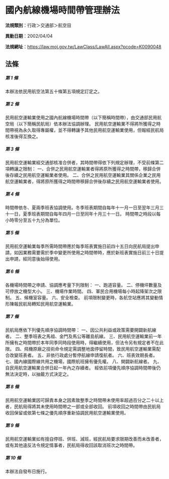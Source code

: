 # 國內航線機場時間帶管理辦法

**法規類別**：行政＞交通部＞航空目

**異動日期**：2002/04/04  

**法規網址**：https://law.moj.gov.tw/LawClass/LawAll.aspx?pcode=K0090048





## 法條
##### 第 1 條
本辦法依民用航空法第五十條第五項規定訂定之。

##### 第 2 條
民用航空運輸業使用之國內航線機場時間帶（以下簡稱時間帶），由交通部民用航空局（以下簡稱民航局）依本辦法協調辦理。
民用航空運輸業不得將所獲得之時間帶視為永久取得專屬權，並不得轉讓予其他民用航空運輸業使用，但報經民航局核准後得互換之。

##### 第 3 條
民用航空運輸業經交通部核准合併者，其時間帶得依下列規定辦理，不受前條第二項轉讓之限制：
一、合併之民用航空運輸業者得將原所獲得之時間帶，移歸合併後存續之民用航空運輸業者使用。
二、合併之民用航空運輸業其關係企業之民用航空運輸業者，得將原所獲得之時間帶移歸合併後存續之民用航空運輸業者使用。

##### 第 4 條
時間帶依冬、夏兩季班表協調使用。冬季班表期間自每年十一月一日至翌年三月三十一日，夏季班表期間自每年四月一日至同年十月三十一日。
時間帶之時段以每小時零分至五十九分為單位。

##### 第 5 條
民用航空運輸業每季所需時間帶應於每季班表實施日前四十五日向民航局提出申請，如因業務需要需於季中變更所使用之時間帶時，應於新班表實施日前三十日提出申請，經同意後始得使用。

##### 第 6 條
各機場時間帶之申請、協調應考量下列限制：
一、跑道容量。
二、停機坪數量及可停放之機型大小。
三、機場作業時間。
四、軍民合用機場每小時起降架次之限制。
五、候機室容量。
六、安全檢查。
前項限制變更時，各航空站應將其變動情形陳報民航局轉知民用航空運輸業。

##### 第 7 條
民航局應依下列優先順序協調時間帶：
一、因公共利益或政策需要開闢新航線者。
二、整季班表之馬祖、金門及馬公等離島航線。
三、民用航空運輸業前一年所擁有之時間帶於本年同季同時段使用時，得繼續使用，但法令另有規定者不在此限。
四、飛機原廠之技術命令規定需調整地面停留時間，致民用航空運輸業需配合改變班表者。
五、非依行政處分暫停航線申請復航者。
六、班表效期長者。
七、國內線國際線共用之機場，國際航班擁有優先權。
八、開闢新航線者。
九、自民用航空運輸業合併日起一年內之存續者。
經依前項優先順序協調時間帶後仍無法決定時，以抽籤方式決定之。

##### 第 8 條
民用航空運輸業因可歸責本身之因素致整季之時間帶未使用率超過百分之二十以上者，民航局得將其未使用時間帶之一部或全部收回。
前項收回之時間帶由民航局收回保留或依第七條之優先順序重新協調民用航空運輸業使用。

##### 第 9 條
民用航空運輸業如有擅自停班、併班、減班，經民航局要求限期改善而未改善者，或有其他違反法令規定情事者，民航局得收回該取消班次之時間帶。

##### 第 10 條
本辦法自發布日施行。


